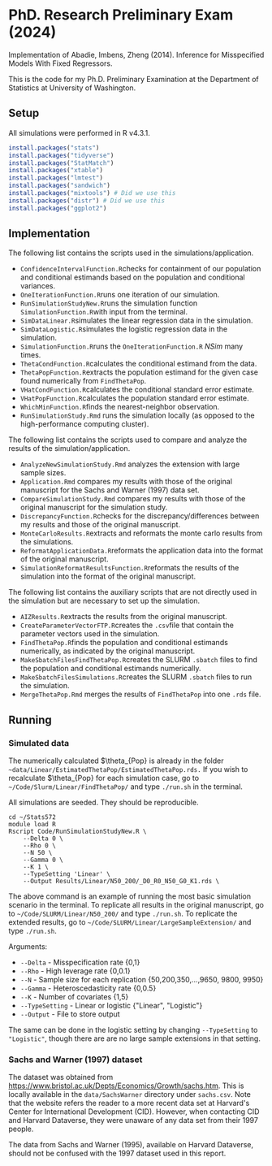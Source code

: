 # PhD. Research Preliminary Exam (2024)

Implementation of Abadie, Imbens, Zheng (2014). Inference for Misspecified Models With Fixed Regressors.

This is the code for my Ph.D. Preliminary Examination at the Department of Statistics at University of Washington.

## Setup

All simulations were performed in R v4.3.1.

```R
install.packages("stats")
install.packages("tidyverse")
install.packages("StatMatch")
install.packages("xtable")
install.packages("lmtest")
install.packages("sandwich")
install.packages("mixtools") # Did we use this
install.packages("distr") # Did we use this
install.packages("ggplot2")
```

## Implementation
The following list contains the scripts used in the simulations/application.
- `ConfidenceIntervalFunction.R`checks for containment of our population and conditional estimands based on the population and conditional variances.
- `OneIterationFunction.R`runs one iteration of our simulation.
- `RunSimulationStudyNew.R`runs the simulation function `SimulationFunction.R`with input from the terminal.
- `SimDataLinear.R`simulates the linear regression data in the simulation.
- `SimDataLogistic.R`simulates the logistic regression data in the simulation.
- `SimulationFunction.R`runs the `OneIterationFunction.R` $NSim$ many times.
- `ThetaCondFunction.R`calculates the conditional estimand from the data.
- `ThetaPopFunction.R`extracts the population estimand for the given case found numerically from `FindThetaPop`.
- `VHatCondFunction.R`calculates the conditional standard error estimate.
- `VHatPopFunction.R`calculates the population standard error estimate.
- `WhichMinFunction.R`finds the nearest-neighbor observation.
- `RunSimulationStudy.Rmd` runs the simulation locally (as opposed to the high-performance computing cluster).

The following list contains the scripts used to compare and analyze the results of the simulation/application.
- `AnalyzeNewSimulationStudy.Rmd` analyzes the extension with large sample sizes. 
- `Application.Rmd` compares my results with those of the original manuscript for the Sachs and Warner (1997) data set.
- `CompareSimulationStudy.Rmd` compares my results with those of the original manuscript for the simulation study.
- `DiscrepancyFunction.R`checks for the discrepancy/differences between my results and those of the original manuscript.
- `MonteCarloResults.R`extracts and reformats the monte carlo results from the simulations.
- `ReformatApplicationData.R`reformats the application data into the format of the original manuscript.
- `SimulationReformatResultsFunction.R`reformats the results of the simulation into the format of the original manuscript.

The following list contains the auxiliary scripts that are not directly used in the simulation but are necessary to set up the simulation.
- `AIZResults.R`extracts the results from the original manuscript. 
- `CreateParameterVectorFTP.R`creates the `.csv`file that contain the parameter vectors used in the simulation.
- `FindThetaPop.R`finds the population and conditional estimands numerically, as indicated by the original manuscript.
- `MakeSbatchFilesFindThetaPop.R`creates the SLURM `.sbatch` files to find the population and conditional estimands numerically.
- `MakeSbatchFilesSimulations.R`creates the SLURM `.sbatch` files to run the simulation.
- `MergeThetaPop.Rmd` merges the results of `FindThetaPop` into one `.rds` file.

## Running

### Simulated data

The numerically calculated $\theta_{Pop} is already in the folder `~data/Linear/EstimatedThetaPop/EstimatedThetaPop.rds.` If you wish to recalculate $\theta_{Pop} for each simulation case, go to `~/Code/Slurm/Linear/FindThetaPop/` and type `./run.sh` in the terminal.

All simulations are seeded. They should be reproducible.

```shell
cd ~/Stats572
module load R
Rscript Code/RunSimulationStudyNew.R \
    --Delta 0 \
    --Rho 0 \
    --N 50 \
    --Gamma 0 \
    --K 1 \
    --TypeSetting 'Linear' \
    --Output Results/Linear/N50_200/_D0_R0_N50_G0_K1.rds \
```
The above command is an example of running the most basic simulation scenario in the terminal. To replicate all results in the original manuscript, go to `~/Code/SLURM/Linear/N50_200/` and type `./run.sh`. To replicate the extended results, go to `~/Code/SLURM/Linear/LargeSampleExtension/` and type `./run.sh`. 

Arguments:
- `--Delta` - Misspecification rate {0,1}
- `--Rho` - High leverage rate {0,0.1}
- `--N` - Sample size for each replication {50,200,350,...,9650, 9800, 9950}
- `--Gamma` - Heteroscedasticity rate {0,0.5}
- `--K` - Number of covariates {1,5}
- `--TypeSetting` - Linear or logistic {"Linear", "Logistic"}
- `--Output` - File to store output

The same can be done in the logistic setting by changing `--TypeSetting` to `"Logistic"`, though there are are no large sample extensions in that setting. 

### Sachs and Warner (1997) dataset

The dataset was obtained from https://www.bristol.ac.uk/Depts/Economics/Growth/sachs.htm. This is locally available in the `data/SachsWarner` directory under `sachs.csv`. Note that the website refers the reader to a more recent data set at Harvard's Center for International Development (CID). However, when contacting CID and Harvard Dataverse, they were unaware of any data set from their 1997 people. 

The data from Sachs and Warner (1995), available on Harvard Dataverse, should not be confused with the 1997 dataset used in this report.
